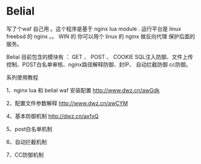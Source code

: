 Belial
======
写了个waf 自己用 。这个程序是基于 nginx lua module .  运行平台是 linux  freebsd 的 nginx 。。 WIN 的 你可以用个 linux 的 nginx 做反向代理 保护后面的服务。

Belial 目前包含的模块有 ： GET 、 POST 、 COOKIE SQL注入防御、文件上传控制、POST白名单审核、nginx路径解释防御、封IP、
自动拦截防御 cc防御。 


系列使用教程

1、nginx lua 和 belial waf 安装配置  http://www.dwz.cn/awGdk

2、配置文件参数解释 http://www.dwz.cn/awCYM

4、基本防御机制  http://dwz.cn/axfxQ

5、post白名单机制

6、自动拦截机制

7、CC防御机制

